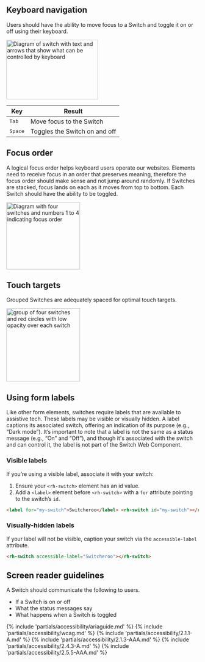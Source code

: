 ## Keyboard navigation

Users should have the ability to move focus to a Switch and toggle it on or off using their keyboard.

<uxdot-example color-palette="lightest" width-adjustment="240px">
  <img alt="Diagram of switch with text and arrows that show what can be controlled by keyboard"
       src="../switch-keyboard-nav.svg"
       width="240"
       height="156">
</uxdot-example>

<rh-table>

| Key              | Result                        |
| ---------------- | ----------------------------- |
| <kbd>Tab</kbd>   | Move focus to the Switch      |
| <kbd>Space</kbd> | Toggles the Switch on and off |

</rh-table>

## Focus order

A logical focus order helps keyboard users operate our websites. Elements need to receive focus in an order that preserves meaning, therefore the focus order should make sense and not jump around randomly. If Switches are stacked, focus lands on each as it moves from top to bottom. Each Switch should have the ability to be toggled.

<uxdot-example color-palette="lightest" width-adjustment="193px">
  <img alt="Diagram with four switches and numbers 1 to 4 indicating focus order"
       src="../switch-focus-order.svg"
       width="193"
       height="176">
</uxdot-example>

## Touch targets

Grouped Switches are adequately spaced for optimal touch targets.

<uxdot-example color-palette="lightest" width-adjustment="192px">
  <img alt="group of four switches and red circles with low opacity over each switch"
       src="../switch-touch-targets.svg"
       width="193"
       height="192">
</uxdot-example>

## Using form labels

Like other form elements, switches require labels that are available to assistive tech. These labels may be visible or visually hidden. A label captions its associated switch, offering an indication of its purpose (e.g., “Dark mode”). It’s important to note that a label is not the same as a status message (e.g., “On” and “Off”), and though it's associated with the switch and can control it, the label is not part of the Switch Web Component.

### Visible labels

If you’re using a visible label, associate it with your switch:

1. Ensure your `<rh-switch>` element has an id value.
2. Add a `<label>` element before `<rh-switch>` with a `for` attribute pointing to the switch’s `id`.

```html rhcodeblock
<label for="my-switch">Switcheroo</label> <rh-switch id="my-switch"></rh-switch>
```

### Visually-hidden labels

If your label will not be visible, caption your switch via the `accessible-label` attribute.

```html rhcodeblock
<rh-switch accessible-label="Switcheroo"></rh-switch>
```

## Screen reader guidelines

A Switch should communicate the following to users.

- If a Switch is on or off
- What the status messages say
- What happens when a Switch is toggled

{% include 'partials/accessibility/ariaguide.md' %}
{% include 'partials/accessibility/wcag.md' %}
{% include 'partials/accessibility/2.1.1-A.md' %}
{% include 'partials/accessibility/2.1.3-AAA.md' %}
{% include 'partials/accessibility/2.4.3-A.md' %}
{% include 'partials/accessibility/2.5.5-AAA.md' %}
